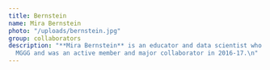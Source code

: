 ```yaml
---
title: Bernstein
name: Mira Bernstein
photo: "/uploads/bernstein.jpg"
group: collaborators
description: "**Mira Bernstein** is an educator and data scientist who helped launch
  MGGG and was an active member and major collaborator in 2016-17.\n"
---
```


